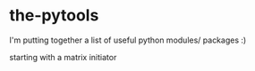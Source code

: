# the-pytools
I'm putting together a list of useful python modules/ packages :)

starting with a matrix initiator
